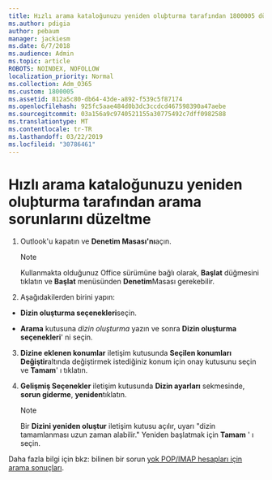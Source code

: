 ```yaml
---
title: Hızlı arama kataloğunuzu yeniden oluþturma tarafından 1800005 düzeltme arama sorunları
ms.author: pdigia
author: pebaum
manager: jackiesm
ms.date: 6/7/2018
ms.audience: Admin
ms.topic: article
ROBOTS: NOINDEX, NOFOLLOW
localization_priority: Normal
ms.collection: Adm_O365
ms.custom: 1800005
ms.assetid: 812a5c80-db64-43de-a892-f539c5f87174
ms.openlocfilehash: 925fc5aae484d0b3dc3ccdcd467598390a47aebe
ms.sourcegitcommit: 03a156a9c9740521155a30775492c7dff0982588
ms.translationtype: MT
ms.contentlocale: tr-TR
ms.lasthandoff: 03/22/2019
ms.locfileid: "30786461"
---
```

# <a name="fix-search-issues-by-rebuilding-your-instant-search-catalog"></a>Hızlı arama kataloğunuzu yeniden oluþturma tarafından arama sorunlarını düzeltme

1. Outlook'u kapatın ve **Denetim Masası'nı**açın.
    
    > [!NOTE]
    > Kullanmakta olduğunuz Office sürümüne bağlı olarak, **Başlat** düğmesini tıklatın ve **Başlat** menüsünden **Denetim**Masası gerekebilir. 
  
2. Aşağıdakilerden birini yapın:
    
  - **Dizin oluşturma seçenekleri**seçin.
    
  - **Arama** kutusuna *dizin oluşturma* yazın ve sonra **Dizin oluşturma seçenekleri**' ni seçin.
    
3. **Dizine eklenen konumlar** iletişim kutusunda **Seçilen konumları Değiştir**altında değiştirmek istediğiniz konum için onay kutusunu seçin ve **Tamam**' ı tıklatın.
    
4. **Gelişmiş Seçenekler** iletişim kutusunda **Dizin ayarları** sekmesinde, **sorun giderme**, **yeniden**tıklatın.
    
    > [!NOTE]
    > Bir **Dizini yeniden oluştur** iletişim kutusu açılır, uyarı "dizin tamamlanması uzun zaman alabilir." Yeniden başlatmak için **Tamam** ' ı seçin. 
  
Daha fazla bilgi için bkz: bilinen bir sorun [yok POP/IMAP hesapları için arama sonuçları](https://support.office.com/article/51c9d2c7-a3db-4358-afdf-50d3a9e57039.aspx).
  

